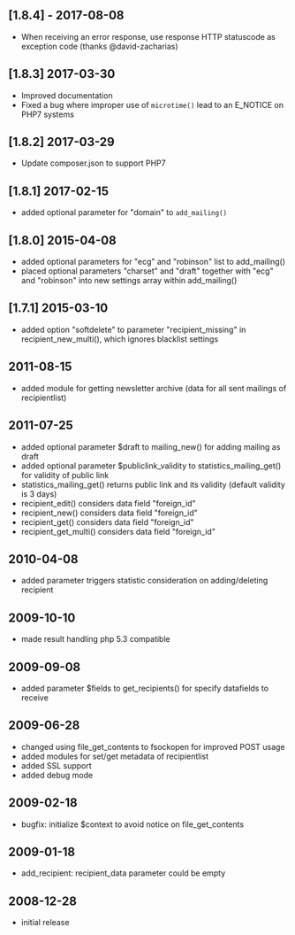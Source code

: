 ## [1.8.4] - 2017-08-08
* When receiving an error response, use response HTTP statuscode as exception code (thanks @david-zacharias)

## [1.8.3] 2017-03-30
* Improved documentation
* Fixed a bug where improper use of `microtime()` lead to an E_NOTICE on PHP7 systems

## [1.8.2] 2017-03-29
* Update composer.json to support PHP7


## [1.8.1] 2017-02-15
* added optional parameter for "domain" to `add_mailing()`

## [1.8.0] 2015-04-08
* added optional parameters for "ecg" and "robinson" list to add_mailing()
* placed optional parameters "charset" and "draft" together with "ecg" and "robinson" into new settings array within add_mailing()

## [1.7.1] 2015-03-10
* added option "softdelete" to parameter "recipient_missing" in recipient_new_multi(), which ignores blacklist settings

## 2011-08-15
* added module for getting newsletter archive (data for all sent mailings of recipientlist)

## 2011-07-25
* added optional parameter $draft to mailing_new() for adding mailing as draft
* added optional parameter $publiclink_validity to statistics_mailing_get() for validity of public link
* statistics_mailing_get() returns public link and its validity (default validity is 3 days)
* recipient_edit() considers data field "foreign_id"
* recipient_new() considers data field "foreign_id"
* recipient_get() considers data field "foreign_id"
* recipient_get_multi() considers data field "foreign_id"

## 2010-04-08
* added parameter triggers statistic consideration on adding/deleting recipient

## 2009-10-10
* made result handling php 5.3 compatible

## 2009-09-08
* added parameter $fields to get_recipients() for specify datafields to receive

## 2009-06-28
* changed using file_get_contents to fsockopen for improved POST usage
* added modules for set/get metadata of recipientlist
* added SSL support
* added debug mode

## 2009-02-18
* bugfix: initialize $context to avoid notice on file_get_contents

## 2009-01-18
* add_recipient: recipient_data parameter could be empty

## 2008-12-28
* initial release

